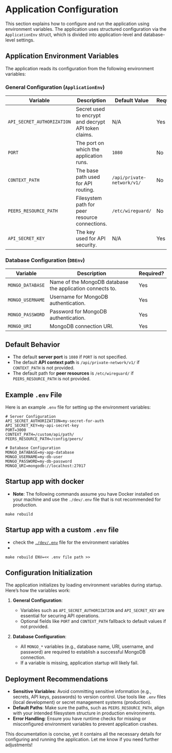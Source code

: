 # Application Configuration

This section explains how to configure and run the application using environment variables. The application uses
structured configuration via the `ApplicationEnv` struct, which is divided into application-level and database-level
settings.

## Application Environment Variables

The application reads its configuration from the following environment variables:

### General Configuration (`ApplicationEnv`)

| Variable                   | Description                                          | Default Value              | Required? |
|----------------------------|------------------------------------------------------|----------------------------|-----------|
| `API_SECRET_AUTHORIZATION` | Secret used to encrypt and decrypt API token claims. | N/A                        | Yes       |
| `PORT`                     | The port on which the application runs.              | `1080`                     | No        |
| `CONTEXT_PATH`             | The base path used for API routing.                  | `/api/private-network/v1/` | No        |
| `PEERS_RESOURCE_PATH`      | Filesystem path for peer resource connections.       | `/etc/wireguard/`          | No        |
| `API_SECRET_KEY`           | The key used for API security.                       | N/A                        | Yes       |

### Database Configuration (`DBEnv`)

| Variable         | Description                                               | Required? |
|------------------|-----------------------------------------------------------|-----------|
| `MONGO_DATABASE` | Name of the MongoDB database the application connects to. | Yes       |
| `MONGO_USERNAME` | Username for MongoDB authentication.                      | Yes       |
| `MONGO_PASSWORD` | Password for MongoDB authentication.                      | Yes       |
| `MONGO_URI`      | MongoDB connection URI.                                   | Yes       |

## Default Behavior

- The default **server port** is `1080` if `PORT` is not specified.
- The default **API context path** is `/api/private-network/v1/` if `CONTEXT_PATH` is not provided.
- The default path for **peer resources** is `/etc/wireguard/` if `PEERS_RESOURCE_PATH` is not provided.

## Example `.env` File

Here is an example `.env` file for setting up the environment variables:

``` env
# Server Configuration
API_SECRET_AUTHORIZATION=my-secret-for-auth
API_SECRET_KEY=my-api-secret-key
PORT=3000
CONTEXT_PATH=/custom/api/path/
PEERS_RESOURCE_PATH=/config/peers/

# Database Configuration
MONGO_DATABASE=my-app-database
MONGO_USERNAME=my-db-user
MONGO_PASSWORD=my-db-password
MONGO_URI=mongodb://localhost:27017
```

## Startup app with docker

- **Note**: The following commands assume you have Docker installed on your machine and use the `./dev/.env` file that
  is not recommended for production.

```shell
make rebuild
```

## Startup app with a custom `.env` file

- check the [`./dev/.env`](./dev/.env) file for the environment variables
-

```shell
make rebuild ENV=<< .env file path >>
```

## Configuration Initialization

The application initializes by loading environment variables during startup. Here’s how the variables work:

1. **General Configuration**:
    - Variables such as `API_SECRET_AUTHORIZATION` and `API_SECRET_KEY` are essential for securing API operations.
    - Optional fields like `PORT` and `CONTEXT_PATH` fallback to default values if not provided.

2. **Database Configuration**:
    - All `MONGO_*` variables (e.g., database name, URI, username, and password) are required to establish a successful
      MongoDB connection.
    - If a variable is missing, application startup will likely fail.

## Deployment Recommendations

- **Sensitive Variables**: Avoid committing sensitive information (e.g., secrets, API keys, passwords) to version
  control. Use tools like `.env` files (local development) or secret management systems (production).
- **Default Paths**: Make sure the paths, such as `PEERS_RESOURCE_PATH`, align with your intended filesystem structure
  in production environments.
- **Error Handling**: Ensure you have runtime checks for missing or misconfigured environment variables to prevent
  application crashes.

This documentation is concise, yet it contains all the necessary details for configuring and running the application.
Let me know if you need further adjustments!
